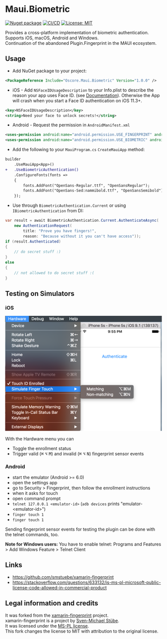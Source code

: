 # Maui.Biometric

[![Nuget package](https://img.shields.io/nuget/vpre/Oscore.Maui.Biometric)](https://www.nuget.org/packages/Oscore.Maui.Biometric/)
[![CI/CD](https://github.com/oscoreio/Maui.Biometric/actions/workflows/dotnet.yml/badge.svg?branch=main)](https://github.com/oscoreio/Maui.Biometric/actions/workflows/dotnet.yml)
[![License: MIT](https://img.shields.io/github/license/oscoreio/Maui.Biometric)](https://github.com/oscoreio/Maui.Biometric/blob/main/LICENSE)

Provides a cross-platform implementation of biometric authentication.  
Supports iOS, macOS, Android and Windows.  
Continuation of the abandoned Plugin.Fingerprint in the MAUI ecosystem.  

## Usage
- Add NuGet package to your project:
```xml
<PackageReference Include="Oscore.Maui.Biometric" Version="1.0.0" />
```

- iOS - Add `NSFaceIDUsageDescription` to your Info.plist to describe the reason your app uses Face ID. 
(see [Documentation](https://developer.apple.com/library/content/documentation/General/Reference/InfoPlistKeyReference/Articles/CocoaKeys.html#//apple_ref/doc/uid/TP40009251-SW75)). 
Otherwise the App will crash when you start a Face ID authentication on iOS 11.3+.
```xml
<key>NSFaceIDUsageDescription</key>
<string>Need your face to unlock secrets!</string>
```

- Android - Request the permission in `AndroidManifest.xml`
```xml
<uses-permission android:name="android.permission.USE_FINGERPRINT" android:maxSdkVersion="27" />
<uses-permission android:name="android.permission.USE_BIOMETRIC" android:minSdkVersion="28" />
```

- Add the following to your `MauiProgram.cs` `CreateMauiApp` method:
```diff
builder
    .UseMauiApp<App>()
+   .UseBiometricAuthentication()
    .ConfigureFonts(fonts =>
    {
        fonts.AddFont("OpenSans-Regular.ttf", "OpenSansRegular");
        fonts.AddFont("OpenSans-Sed:nammibold.ttf", "OpenSansSemibold");
    });
```

- Use through `BiometricAuthentication.Current` or using `IBiometricAuthentication` from DI:
```csharp
var result = await BiometricAuthentication.Current.AuthenticateAsync(
    new AuthenticationRequest(
        title: "Prove you have fingers!",
        reason: "Because without it you can't have access"));
if (result.Authenticated)
{
    // do secret stuff :)
}
else
{
    // not allowed to do secret stuff :(
}
```

## Testing on Simulators

### iOS

![Controlling the sensor on the iOS Simulator](assets/ios_simulator.png "Controlling the sensor on the iOS Simulator")

With the Hardware menu you can

- Toggle the enrollment status
- Trigger valid (<kbd>⌘</kbd> <kbd>⌥</kbd> <kbd>M</kbd>) and invalid (<kbd>⌘</kbd> <kbd>⌥</kbd> <kbd>N</kbd>) fingerprint sensor events

### Android

- start the emulator (Android >= 6.0)
- open the settings app
- go to Security > Fingerprint, then follow the enrollment instructions
- when it asks for touch
- open command prompt
- `telnet 127.0.0.1 <emulator-id>` (`adb devices` prints "emulator-&lt;emulator-id&gt;")
- `finger touch 1`
- `finger touch 1`

Sending fingerprint sensor events for testing the plugin can be done with the telnet commands, too.

**Note for Windows users:**
You have to enable telnet: Programs and Features > Add Windows Feature > Telnet Client

## Links
- https://github.com/smstuebe/xamarin-fingerprint
- https://stackoverflow.com/questions/633132/is-ms-pl-microsoft-public-license-code-allowed-in-commercial-product

## Legal information and credits

It was forked from the [xamarin-fingerprint](https://github.com/smstuebe/xamarin-fingerprint) project.  
xamarin-fingerprint is a project by [Sven-Michael Stübe](https://github.com/smstuebe).  
It was licensed under the [MS-PL license](https://github.com/smstuebe/xamarin-fingerprint/blob/master/LICENSE).  
This fork changes the license to MIT with attribution to the original license.  